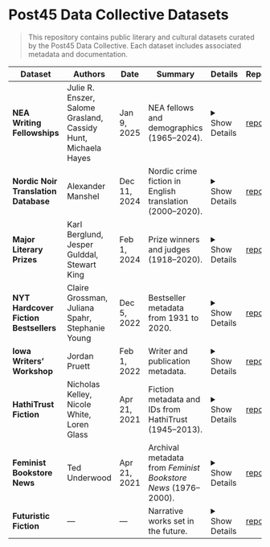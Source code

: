 # Post45 Data Collective Datasets

> This repository contains public literary and cultural datasets curated by the Post45 Data Collective. Each dataset includes associated metadata and documentation.

| Dataset                               | Authors                                                        | Date         | Summary                                                       | Details                                                                                                                                                                                                                                                                    | Repo                                                                                               |
| ------------------------------------- | -------------------------------------------------------------- | ------------ | ------------------------------------------------------------- | -------------------------------------------------------------------------------------------------------------------------------------------------------------------------------------------------------------------------------------------------------------------------- | -------------------------------------------------------------------------------------------------- |
| **NEA Writing Fellowships**           | Julie R. Enszer, Salome Grasland, Cassidy Hunt, Michaela Hayes | Jan 9, 2025  | NEA fellows and demographics (1965–2024).                     | <details><summary>Show Details</summary>This dataset contains a comprehensive list of writers sponsored by NEA fellowships from the organization’s founding in 1965 through 2024, including demographics, education, and geographic data.</details>                        | [repo](https://github.com/Post45-Data-Collective/data/tree/main/nea_writing_fellowships)           |
| **Nordic Noir Translation Database**  | Alexander Manshel                                              | Dec 11, 2024 | Nordic crime fiction in English translation (2000–2020).      | <details><summary>Show Details</summary>This dataset contains bibliographic records of all translations of Nordic crime fiction for adults, written in Danish, Finnish, Icelandic, Norwegian, or Swedish and published in English during 2000–2020.</details>              | [repo](https://github.com/Post45-Data-Collective/data/tree/main/nordic_noir_translation_database)  |
| **Major Literary Prizes**             | Karl Berglund, Jesper Gulddal, Stewart King                    | Feb 1, 2024  | Prize winners and judges (1918–2020).                         | <details><summary>Show Details</summary>The Index of Major Literary Prizes in the US includes data on the winners and judges of prizes for prose, poetry, or unspecified genres between 1918 and 2020 with a purse of $10,000 or more.</details>                           | [repo](https://github.com/Post45-Data-Collective/data/tree/main/major_literary_prizes)             |
| **NYT Hardcover Fiction Bestsellers** | Claire Grossman, Juliana Spahr, Stephanie Young                | Dec 5, 2022  | Bestseller metadata from 1931 to 2020.                        | <details><summary>Show Details</summary>The _New York Times_ Hardcover Fiction Bestsellers dataset includes metadata about bestselling books from 1931 through 2020.</details>                                                                                             | [repo](https://github.com/Post45-Data-Collective/data/tree/main/nyt_hardcover_fiction_bestsellers) |
| **Iowa Writers’ Workshop**            | Jordan Pruett                                                  | Feb 1, 2022  | Writer and publication metadata.                              | <details><summary>Show Details</summary>The Program Era Project (PEP) has assembled three datasets related to the Iowa Writers’ Workshop (IWW), one of the most prestigious MFA programs in the US, including data on demographics, publications, and education.</details> | [repo](https://github.com/Post45-Data-Collective/data/tree/main/iowa_writers_workshop)             |
| **HathiTrust Fiction**                | Nicholas Kelley, Nicole White, Loren Glass                     | Apr 21, 2021 | Fiction metadata and IDs from HathiTrust (1945–2013).         | <details><summary>Show Details</summary>This dataset contains metadata and HathiTrust IDs for fiction held by the [HathiTrust Digital Library](https://www.hathitrust.org/the-collection/) published between 1945 and 2013.</details>                                      | [repo](https://github.com/Post45-Data-Collective/data/tree/main/hathitrust_fiction)                |
| **Feminist Bookstore News**           | Ted Underwood                                                  | Apr 21, 2021 | Archival metadata from _Feminist Bookstore News_ (1976–2000). | <details><summary>Show Details</summary>This dataset contains metadata for all articles and issues of _Feminist Bookstore News_ from 1976 to 2000.</details>                                                                                                               | [repo](https://github.com/Post45-Data-Collective/data/tree/main/feminist-bookstore-news)           |
| **Futuristic Fiction**                | —                                                              | —            | Narrative works set in the future.                            | <details><summary>Show Details</summary>This dataset contains metadata for 2,564 English-language narrative works set in the future, each marked with its release year and the year it takes place.</details>                                                              | [repo](https://github.com/Post45-Data-Collective/data/tree/main/futuristic_fiction)                |
